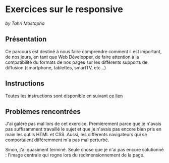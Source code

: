 # Exercices sur le responsive
*by Tahri Mostapha*

## Présentation
Ce parcours est destiné à nous faire comprendre comment il est important, de nos jours,
en tant que Web Développer, de faire attention à la compatibilité du formats de nos pages
sur les différents supports de diffusion (smartphone, tablettes, smartTV, etc...)

## Instructions
Toutes les instructions sont disponible en suivant [ce lien](https://github.com/becodeorg/lovelace-2/tree/master/Parcours/02-Responsive%20Web%20Design)

## Problèmes rencontrées
J'ai galéré pas mal lors de cet exercice.
Premièrement parce que je n'avais pas suffisamment travaillé le sujet
et que je n'avais pas encore bien pris en main les outils HTML et CSS.
Aussi, les différents navigateurs qui se comportaient différemment m'a pas mal perturbé.

Sinon, j'ai quasiment terminé.
Seule chose que je n'ai pas encore solutionné : l'image centrale qui rogne lors du redimensionnement de la page.

